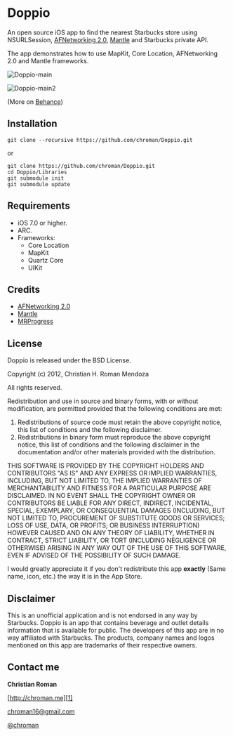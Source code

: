 Doppio
=======================
An open source iOS app to find the nearest Starbucks store using NSURLSession, [AFNetworking 2.0][4], [Mantle][5] and Starbucks private API.

The app demonstrates how to use MapKit, Core Location, AFNetworking 2.0 and Mantle frameworks.

![Doppio-main](http://chroman.me/wp-content/uploads/2013/12/1.png)

![Doppio-main2](http://chroman.me/wp-content/uploads/2013/12/3.png)

(More on [Behance][7])

Installation
------------
`git clone --recursive https://github.com/chroman/Doppio.git`

or

```
git clone https://github.com/chroman/Doppio.git
cd Doppio/Libraries
git submodule init
git submodule update
```

Requirements
----------
* iOS 7.0 or higher.
* ARC.
* Frameworks:
    * Core Location
    * MapKit
    * Quartz Core
    * UIKit

Credits
----------
* [AFNetworking 2.0][4]
* [Mantle][5]
* [MRProgress][6]

## License
Doppio is released under the BSD License.

Copyright (c) 2012, Christian H. Roman Mendoza

All rights reserved.

Redistribution and use in source and binary forms, with or without
modification, are permitted provided that the following conditions are met: 

1. Redistributions of source code must retain the above copyright notice, this
   list of conditions and the following disclaimer. 
2. Redistributions in binary form must reproduce the above copyright notice,
   this list of conditions and the following disclaimer in the documentation
   and/or other materials provided with the distribution. 

THIS SOFTWARE IS PROVIDED BY THE COPYRIGHT HOLDERS AND CONTRIBUTORS "AS IS" AND
ANY EXPRESS OR IMPLIED WARRANTIES, INCLUDING, BUT NOT LIMITED TO, THE IMPLIED
WARRANTIES OF MERCHANTABILITY AND FITNESS FOR A PARTICULAR PURPOSE ARE
DISCLAIMED. IN NO EVENT SHALL THE COPYRIGHT OWNER OR CONTRIBUTORS BE LIABLE FOR
ANY DIRECT, INDIRECT, INCIDENTAL, SPECIAL, EXEMPLARY, OR CONSEQUENTIAL DAMAGES
(INCLUDING, BUT NOT LIMITED TO, PROCUREMENT OF SUBSTITUTE GOODS OR SERVICES;
LOSS OF USE, DATA, OR PROFITS; OR BUSINESS INTERRUPTION) HOWEVER CAUSED AND
ON ANY THEORY OF LIABILITY, WHETHER IN CONTRACT, STRICT LIABILITY, OR TORT
(INCLUDING NEGLIGENCE OR OTHERWISE) ARISING IN ANY WAY OUT OF THE USE OF THIS
SOFTWARE, EVEN IF ADVISED OF THE POSSIBILITY OF SUCH DAMAGE.

I would greatly appreciate it if you don't redistribute this app **exactly** (Same name, icon, etc.) the way it is in the App Store.

Disclaimer
----------
This is an unofficial application and is not endorsed in any way by Starbucks.
Doppio is an app that contains beverage and outlet details information that is available for public.
The developers of this app are in no way affiliated with Starbucks.
The products, company names and logos mentioned on this app are trademarks of their respective owners.

Contact me
----------

**Christian Roman**
  
[http://chroman.me][1]

[chroman16@gmail.com][2]

[@chroman][3] 

  [1]: http://chroman.me
  [2]: mailto:chroman16@gmail.com
  [3]: http://twitter.com/chroman
  [4]: https://github.com/AFNetworking/AFNetworking
  [5]: https://github.com/MantleFramework/Mantle
  [6]: https://github.com/mrackwitz/MRProgress
  [7]: https://www.behance.net/gallery/Doppio/13512309
